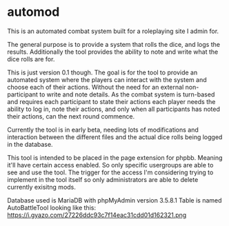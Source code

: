 # automod
This is an automated combat system built for a roleplaying site I admin for.

The general purpose is to provide a system that rolls the dice, and logs the results.
Additionally the tool provides the ability to note and write what the dice rolls are for.

This is just version 0.1 though.
The goal is for the tool to provide an automated system where the players can interact with the system and choose each of their actions. Without the need for an external non-participant to write and note details. As the combat system is turn-based and requires each participant to state their actions each player needs the ability to log in, note their actions, and only when all participants has noted their actions, can the next round commence.

Currently the tool is in early beta, needing lots of modifications and interaction between the different files and the actual dice rolls being logged in the database.

This tool is intended to be placed in the page extension for phpbb. Meaning it'll have certain access enabled. So only specific usergroups are able to see and use the tool. The trigger for the access I'm considering trying to implement in the tool itself so only administrators are able to delete currently exisitng mods.

Database used is MariaDB with phpMyAdmin version 3.5.8.1
Table is named AutoBattleTool looking like this: https://i.gyazo.com/27226ddc93c7f14eac31cdd01d162321.png
